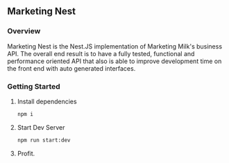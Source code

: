 ## Marketing Nest

### Overview
Marketing Nest is the Nest.JS implementation of Marketing Milk's business API.  The overall end result is to have
a fully tested, functional and performance oriented API that also is able to improve development time on the front end
with auto generated interfaces.

### Getting Started
1. Install dependencies 
    ```bash
    npm i
    ```
2. Start Dev Server
    ```bash
    npm run start:dev
    ```
3. Profit.
